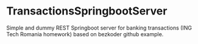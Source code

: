 # TransactionsSpringbootServer
Simple and dummy REST Springboot server for banking transactions (ING Tech Romania homework) based on bezkoder github example.


